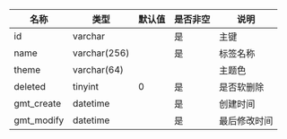 名称 | 类型 | 默认值 | 是否非空 | 说明
-- | -- | -- | -- |-- 
id | varchar | | 是 | 主键
name | varchar(256) | | 是 | 标签名称
theme | varchar(64) | | | 主题色
deleted | tinyint | 0 | 是 | 是否软删除
gmt_create | datetime | | 是 | 创建时间
gmt_modify | datetime | | 是 | 最后修改时间

